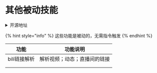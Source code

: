 # 其他被动技能

<details>

<summary>开源地址</summary>

bili链接解析：[https://github.com/Tsuk1ko/cq-picsearcher-bot](https://github.com/Tsuk1ko/cq-picsearcher-bot)

</details>

{% hint style="info" %}
这些功能是被动的，无需指令触发
{% endhint %}

| 功能       | 功能说明           |
| -------- | -------------- |
| bili链接解析 | 解析视频；动态；直播间的链接 |
|          |                |
|          |                |
